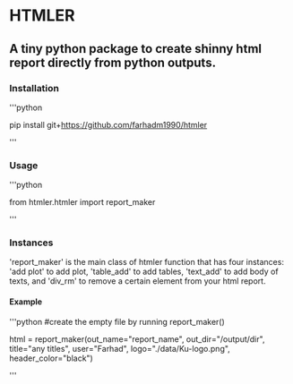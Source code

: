 # HTMLER 
## A tiny python package to create shinny html report directly from python outputs. 

### Installation

'''python

pip install git+https://github.com/farhadm1990/htmler

'''

### Usage

'''python

from htmler.htmler import report_maker

'''

### Instances
'report_maker' is the main class of htmler function that has four instances: 'add plot' to add plot, 'table_add' to add tables, 'text_add' to add body of texts, and 'div_rm' to remove a certain element from your html report.

#### Example

'''python
#create the empty file by running report_maker()

html = report_maker(out_name="report_name", out_dir="/output/dir", title="any titles", user="Farhad", logo="./data/Ku-logo.png", header_color="black")

'''

